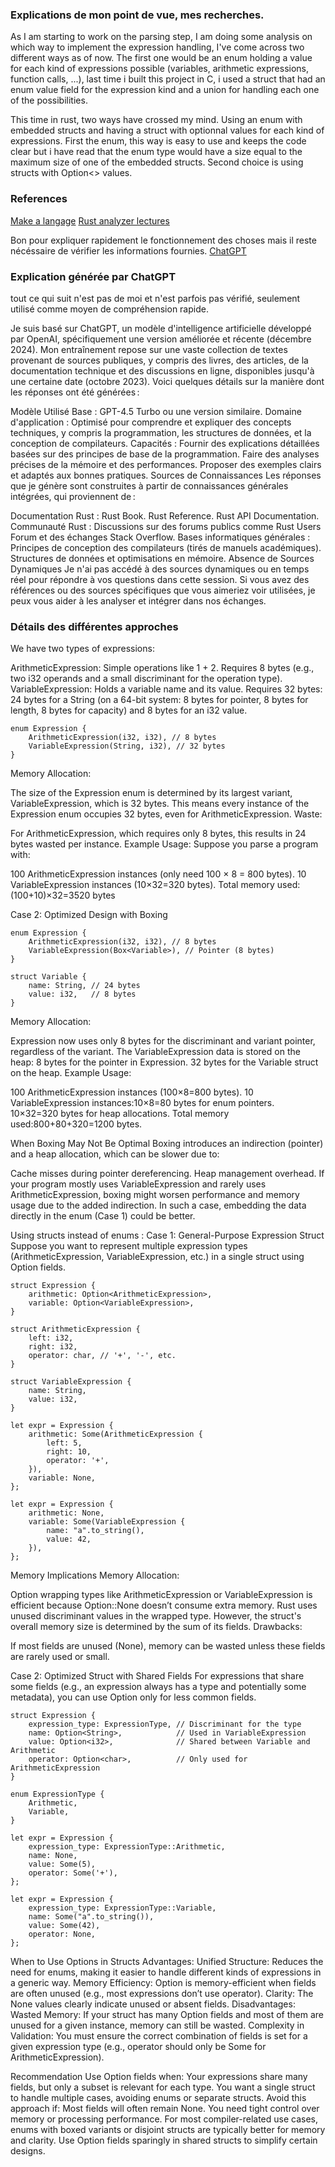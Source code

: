 ### Explications de mon point de vue, mes recherches.

As I am starting to work on the parsing step, I am doing some analysis on which way to implement the expression handling, I've come across two different ways as of now. The first one would be an enum holding a value for each kind of expressions possible (variables, arithmetic expressions, function calls, ...), last time i built this project in C, i used a struct that had an enum value field for the expression kind and a union for handling each one of the possibilities.

This time in rust, two ways have crossed my mind. Using an enum with embedded structs and having a struct with optionnal values for each kind of expressions.
First the enum, this way is easy to use and keeps the code clear but i have read that the enum type would have a size equal to the maximum size of one of the embedded structs.
Second choice is using structs with Option<> values.

### References
[Make a langage](https://lunacookies.github.io/lang/)
[Rust analyzer lectures](https://www.youtube.com/channel/UCLd3PQ6J0C-VuNBozsXGUWg/playlists)

Bon pour expliquer rapidement le fonctionnement des choses mais il reste nécéssaire de vérifier les informations fournies.
[ChatGPT](https://chatgpt.com/)

### Explication générée par ChatGPT 
tout ce qui suit n'est pas de moi et n'est parfois pas vérifié, seulement utilisé comme moyen de compréhension rapide.

Je suis basé sur ChatGPT, un modèle d'intelligence artificielle développé par OpenAI, spécifiquement une version améliorée et récente (décembre 2024). Mon entraînement repose sur une vaste collection de textes provenant de sources publiques, y compris des livres, des articles, de la documentation technique et des discussions en ligne, disponibles jusqu'à une certaine date (octobre 2023). Voici quelques détails sur la manière dont les réponses ont été générées :

Modèle Utilisé
Base : GPT-4.5 Turbo ou une version similaire.
Domaine d'application : Optimisé pour comprendre et expliquer des concepts techniques, y compris la programmation, les structures de données, et la conception de compilateurs.
Capacités :
Fournir des explications détaillées basées sur des principes de base de la programmation.
Faire des analyses précises de la mémoire et des performances.
Proposer des exemples clairs et adaptés aux bonnes pratiques.
Sources de Connaissances
Les réponses que je génère sont construites à partir de connaissances générales intégrées, qui proviennent de :

Documentation Rust :
Rust Book.
Rust Reference.
Rust API Documentation.
Communauté Rust :
Discussions sur des forums publics comme Rust Users Forum et des échanges Stack Overflow.
Bases informatiques générales :
Principes de conception des compilateurs (tirés de manuels académiques).
Structures de données et optimisations en mémoire.
Absence de Sources Dynamiques
Je n'ai pas accédé à des sources dynamiques ou en temps réel pour répondre à vos questions dans cette session. Si vous avez des références ou des sources spécifiques que vous aimeriez voir utilisées, je peux vous aider à les analyser et intégrer dans nos échanges.

### Détails des différentes approches

We have two types of expressions:

ArithmeticExpression: Simple operations like 1 + 2.
Requires 8 bytes (e.g., two i32 operands and a small discriminant for the operation type).
VariableExpression: Holds a variable name and its value.
Requires 32 bytes: 24 bytes for a String (on a 64-bit system: 8 bytes for pointer, 8 bytes for length, 8 bytes for capacity) and 8 bytes for an i32 value.

```
enum Expression {
    ArithmeticExpression(i32, i32), // 8 bytes
    VariableExpression(String, i32), // 32 bytes
}
```

Memory Allocation:

The size of the Expression enum is determined by its largest variant, VariableExpression, which is 32 bytes.
This means every instance of the Expression enum occupies 32 bytes, even for ArithmeticExpression.
Waste:

For ArithmeticExpression, which requires only 8 bytes, this results in 24 bytes wasted per instance.
Example Usage: Suppose you parse a program with:

100 ArithmeticExpression instances (only need 100 × 8 = 800 bytes).
10 VariableExpression instances (10×32=320 bytes).
Total memory used: (100+10)×32=3520 bytes

Case 2: Optimized Design with Boxing
```
enum Expression {
    ArithmeticExpression(i32, i32), // 8 bytes
    VariableExpression(Box<Variable>), // Pointer (8 bytes)
}

struct Variable {
    name: String, // 24 bytes
    value: i32,   // 8 bytes
}
```

Memory Allocation:

Expression now uses only 8 bytes for the discriminant and variant pointer, regardless of the variant.
The VariableExpression data is stored on the heap:
8 bytes for the pointer in Expression.
32 bytes for the Variable struct on the heap.
Example Usage:

100 ArithmeticExpression instances (100×8=800 bytes).
10 VariableExpression instances:10×8=80 bytes for enum pointers.
10×32=320 bytes for heap allocations.
Total memory used:800+80+320=1200 bytes.

When Boxing May Not Be Optimal
Boxing introduces an indirection (pointer) and a heap allocation, which can be slower due to:

Cache misses during pointer dereferencing.
Heap management overhead.
If your program mostly uses VariableExpression and rarely uses ArithmeticExpression, boxing might worsen performance and memory usage due to the added indirection. In such a case, embedding the data directly in the enum (Case 1) could be better.

Using structs instead of enums :
Case 1: General-Purpose Expression Struct
Suppose you want to represent multiple expression types (ArithmeticExpression, VariableExpression, etc.) in a single struct using Option fields.

```
struct Expression {
    arithmetic: Option<ArithmeticExpression>,
    variable: Option<VariableExpression>,
}

struct ArithmeticExpression {
    left: i32,
    right: i32,
    operator: char, // '+', '-', etc.
}

struct VariableExpression {
    name: String,
    value: i32,
}

let expr = Expression {
    arithmetic: Some(ArithmeticExpression {
        left: 5,
        right: 10,
        operator: '+',
    }),
    variable: None,
};

let expr = Expression {
    arithmetic: None,
    variable: Some(VariableExpression {
        name: "a".to_string(),
        value: 42,
    }),
};
```

Memory Implications
Memory Allocation:

Option wrapping types like ArithmeticExpression or VariableExpression is efficient because Option::None doesn’t consume extra memory. Rust uses unused discriminant values in the wrapped type.
However, the struct's overall memory size is determined by the sum of its fields.
Drawbacks:

If most fields are unused (None), memory can be wasted unless these fields are rarely used or small.

Case 2: Optimized Struct with Shared Fields
For expressions that share some fields (e.g., an expression always has a type and potentially some metadata), you can use Option only for less common fields.

```
struct Expression {
    expression_type: ExpressionType, // Discriminant for the type
    name: Option<String>,            // Used in VariableExpression
    value: Option<i32>,              // Shared between Variable and Arithmetic
    operator: Option<char>,          // Only used for ArithmeticExpression
}

enum ExpressionType {
    Arithmetic,
    Variable,
}

let expr = Expression {
    expression_type: ExpressionType::Arithmetic,
    name: None,
    value: Some(5),
    operator: Some('+'),
};

let expr = Expression {
    expression_type: ExpressionType::Variable,
    name: Some("a".to_string()),
    value: Some(42),
    operator: None,
};
```

When to Use Options in Structs
Advantages:
Unified Structure: Reduces the need for enums, making it easier to handle different kinds of expressions in a generic way.
Memory Efficiency: Option is memory-efficient when fields are often unused (e.g., most expressions don’t use operator).
Clarity: The None values clearly indicate unused or absent fields.
Disadvantages:
Wasted Memory: If your struct has many Option fields and most of them are unused for a given instance, memory can still be wasted.
Complexity in Validation: You must ensure the correct combination of fields is set for a given expression type (e.g., operator should only be Some for ArithmeticExpression).

Recommendation
Use Option fields when:
Your expressions share many fields, but only a subset is relevant for each type.
You want a single struct to handle multiple cases, avoiding enums or separate structs.
Avoid this approach if:
Most fields will often remain None.
You need tight control over memory or processing performance.
For most compiler-related use cases, enums with boxed variants or disjoint structs are typically better for memory and clarity. Use Option fields sparingly in shared structs to simplify certain designs.